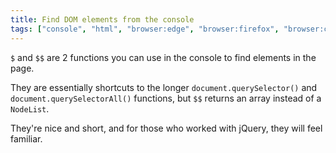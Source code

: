 ```yaml
---
title: Find DOM elements from the console
tags: ["console", "html", "browser:edge", "browser:firefox", "browser:chrome"]
---
```

`$` and `$$` are 2 functions you can use in the console to find elements in the page.

They are essentially shortcuts to the longer `document.querySelector()` and `document.querySelectorAll()` functions, but `$$` returns an array instead of a `NodeList`.

They're nice and short, and for those who worked with jQuery, they will feel familiar.
